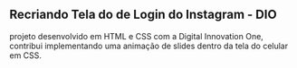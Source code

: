 ## Recriando Tela do de Login do Instagram - DIO



projeto desenvolvido em HTML e CSS com a Digital Innovation One, contribui implementando uma animação de slides dentro da tela do celular em  CSS.

